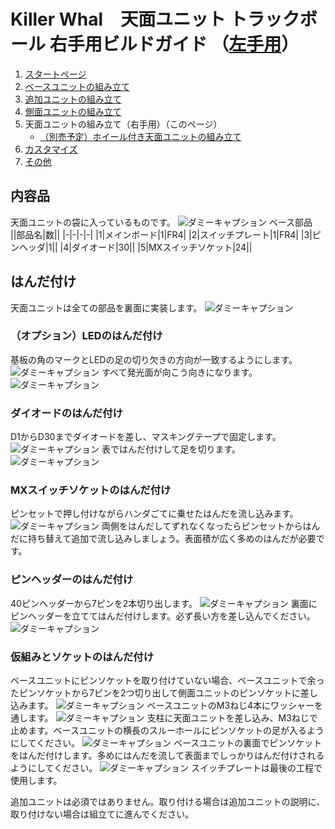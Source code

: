 # Killer Whal　天面ユニット トラックボール 右手用ビルドガイド （[左手用](../左手用/側面ユニット_トラックボール.md)）

1. [スタートページ](../README.md)
2. [ベースユニットの組み立て](../右手用/2_ベースユニット.md)
3. [追加ユニットの組み立て](../右手用/3_追加ユニット.md)
4. [側面ユニットの組み立て](../右手用/4_側面ユニット_トラックボール.md)
5. 天面ユニットの組み立て（右手用）（このページ）
   - [（別売予定）ホイール付き天面ユニットの組み立て](../右手用/5_ホイール付き天面ユニット.md)
6. [カスタマイズ](../右手用/6_カスタマイズ.md)
7. [その他](../右手用/7_その他.md)

## 内容品
天面ユニットの袋に入っているものです。
![ダミーキャプション ベース部品](../img/IMG_.jpeg)  
||部品名|数||
|-|-|-|-|
|1|メインボード|1|FR4|
|2|スイッチプレート|1|FR4|
|3|ピンヘッダ|1||
|4|ダイオード|30||
|5|MXスイッチソケット|24||

## はんだ付け
天面ユニットは全ての部品を裏面に実装します。
![ダミーキャプション ](../img/IMG_.jpeg)

### （オプション）LEDのはんだ付け
基板の角のマークとLEDの足の切り欠きの方向が一致するようにします。
![ダミーキャプション ](../img/IMG_.jpeg)
すべて発光面が向こう向きになります。
![ダミーキャプション ](../img/IMG_.jpeg)

### ダイオードのはんだ付け
D1からD30までダイオードを差し、マスキングテープで固定します。
![ダミーキャプション ](../img/IMG_.jpeg)
表ではんだ付けして足を切ります。
![ダミーキャプション ](../img/IMG_.jpeg)
### MXスイッチソケットのはんだ付け
ピンセットで押し付けながらハンダごてに乗せたはんだを流し込みます。
![ダミーキャプション ](../img/IMG_.jpeg)
両側をはんだしてずれなくなったらピンセットからはんだに持ち替えて追加で流し込みしましょう。表面積が広く多めのはんだが必要です。

### ピンヘッダーのはんだ付け
40ピンヘッダーから7ピンを2本切り出します。
![ダミーキャプション ](../img/IMG_.jpeg)
裏面にピンヘッダーを立ててはんだ付けします。必ず長い方を差し込んでください。
![ダミーキャプション ](../img/IMG_.jpeg)

### 仮組みとソケットのはんだ付け
ベースユニットにピンソケットを取り付けていない場合、ベースユニットで余ったピンソケットから7ピンを2つ切り出して側面ユニットのピンソケットに差し込みます。
![ダミーキャプション ](../img/IMG_.jpeg)
ベースユニットのM3ねじ4本にワッシャーを通します。
![ダミーキャプション ](../img/IMG_.jpeg)
支柱に天面ユニットを差し込み、M3ねじで止めます。ベースユニットの横長のスルーホールにピンソケットの足が入るようにしてください。
![ダミーキャプション ](../img/IMG_.jpeg)
ベースユニットの裏面でピンソケットをはんだ付けします。多めにはんだを流して表面までしっかりはんだ付けされるようにしてください。
![ダミーキャプション ](../img/IMG_.jpeg)
スイッチプレートは最後の工程で使用します。

追加ユニットは必須ではありません。取り付ける場合は追加ユニットの説明に、取り付けない場合は組立てに進んでください。


